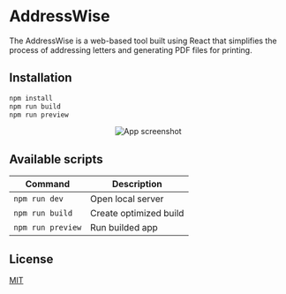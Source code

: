 # AddressWise

The AddressWise is a web-based tool built using React that simplifies the process of addressing letters and generating PDF files for printing.

## Installation

```sh
npm install
npm run build
npm run preview
```

<p align='center'>
<img src='https://i.imgur.com/yLex3Td.png'  alt='App screenshot'>
</p>

## Available scripts

| Command           | Description            |
| ----------------- | ---------------------- |
| `npm run dev`     | Open local server      |
| `npm run build`   | Create optimized build |
| `npm run preview` | Run builded app        |

## License

[MIT](https://choosealicense.com/licenses/mit/)
